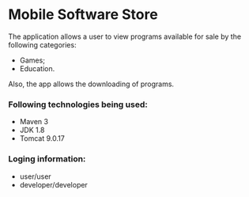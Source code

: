 # Mobile Software Store

The application allows a user to view programs available for sale by the following categories:
- Games;
- Education.

Also, the app allows the downloading of programs.

### Following technologies being used:

- Maven 3
- JDK 1.8
- Tomcat 9.0.17

### Loging information:

- user/user
- developer/developer


